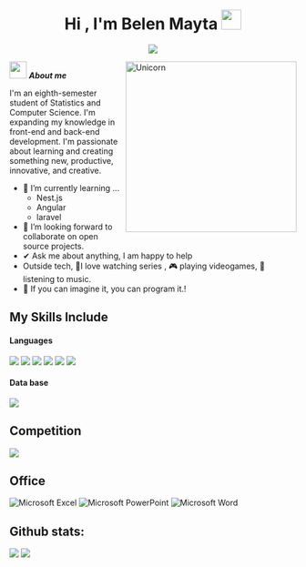 <h1 align="center"><b>Hi , I'm Belen Mayta </b><img src="https://media.giphy.com/media/hvRJCLFzcasrR4ia7z/giphy.gif" width="35"></h1>
<p align="center">
  <a href="https://github.com/DenverCoder1/readme-typing-svg"><img src="https://readme-typing-svg.herokuapp.com/?lines=Software%20Engineer;AI%20Engineer;Always%20learning%20new%20things;Feel%20free%20to%20look%20around%20%F0%9F%91%80;Reach%20out%20if%20you%20need%20help!%20%F0%9F%92%AC&;ACfont=Fira%20Code&center=true&width=440&height=45"></a>
</p>
<!--  -->
<img align="right" width=300px alt="Unicorn" src="https://media1.tenor.com/m/GiUbb4qg_vwAAAAC/csharp-cat-programmer.gif" />



<img src="https://media.giphy.com/media/ObNTw8Uzwy6KQ/giphy.gif" width="30px">&nbsp;***About me***

I'm an eighth-semester student of Statistics and Computer Science. I'm expanding my knowledge in front-end and back-end development. I'm passionate about learning and creating something new, productive, innovative, and creative.
- 🌱 I’m currently learning ...
  - Nest.js
  - Angular
  - laravel
- 👯 I’m looking forward to collaborate on open source projects.
- ✔ Ask me about anything, I am happy to help<br>
- Outside tech, 💜I love watching series , 🎮 playing videogames, 🎵 listening to music.
- 👾 If you can imagine it, you can program it.!


## My Skills Include

<h4> Languages </h4>
<span> 
  <img src="https://img.shields.io/badge/HTML5-E34F26?style=for-the-badge&logo=html5&logoColor=white">
  <img src="https://img.shields.io/badge/CSS3-1572B6?style=for-the-badge&logo=css3&logoColor=white">
  <img src="https://img.shields.io/badge/JavaScript-F7DF1E?style=for-the-badge&logo=javascript&logoColor=black">
  <img src="https://img.shields.io/badge/c++-%2300599C.svg?style=for-the-badge&logo=c%2B%2B&logoColor=white">
  <img src="https://img.shields.io/badge/python-3670A0?style=for-the-badge&logo=python&logoColor=ffdd54">
  <img src= "[https://img.shields.io/badge/RStudio-4285F4?style=for-the-badge&logo=rstudio&logoColor=white">
 

</span>


<h4> Data base </h4>
<span>
  <img src="https://img.shields.io/badge/MySQL-00000F?style=for-the-badge&logo=mysql&logoColor=white">
  
</span>

## Competition
<span>
<a href="https://codeforces.com/profile/huaraya0804">
  <img src="https://img.shields.io/badge/Codeforces-445f9d?style=for-the-badge&logo=Codeforces&logoColor=white">
</a>


</span>

## Office
![Microsoft Excel](https://img.shields.io/badge/Microsoft_Excel-217346?style=for-the-badge&logo=microsoft-excel&logoColor=white)
![Microsoft PowerPoint](https://img.shields.io/badge/Microsoft_PowerPoint-B7472A?style=for-the-badge&logo=microsoft-powerpoint&logoColor=white)
![Microsoft Word](https://img.shields.io/badge/Microsoft_Word-2B579A?style=for-the-badge&logo=microsoft-word&logoColor=white)




<h2>Github stats:</h2> 

[![](https://github-readme-stats.vercel.app/api?username=BeltranHC&show_icons=true&theme=tokyonight&hide_border=true&locale=en)](https://github.com/BeltranHC)
[![](https://github-readme-streak-stats.herokuapp.com/?user=BeltranHC&theme=material-palenight)](https://github.com/BeltranHC)
</div>
